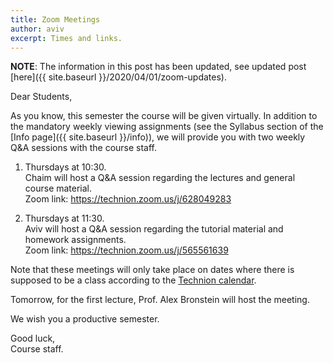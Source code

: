 ```yaml
---
title: Zoom Meetings
author: aviv
excerpt: Times and links.
---
```


**NOTE**: The information in this post has been updated, see updated post [here]({{ site.baseurl }}/2020/04/01/zoom-updates).

Dear Students,

As you know, this semester the course will be given virtually.
In addition to the mandatory weekly viewing assignments (see the Syllabus section
of the [Info page]({{ site.baseurl }}/info)), we will provide you with two weekly
Q&A sessions with the course staff.

1. Thursdays at 10:30.  
   Chaim will host a Q&A session regarding the lectures and
   general course material.  
   Zoom link: <https://technion.zoom.us/j/628049283>

1. Thursdays at 11:30.  
   Aviv will host a Q&A session regarding the tutorial material and
   homework assignments.  
   Zoom link: <https://technion.zoom.us/j/565561639>

Note that these meetings will only take place on dates where there is supposed
to be a class according to the [Technion calendar](https://www.admin.technion.ac.il/dpcalendar/).

Tomorrow, for the first lecture, Prof. Alex Bronstein will host the
meeting.

We wish you a productive semester.

Good luck,  
Course staff.

